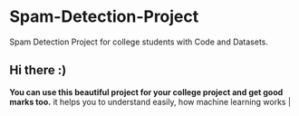 # Spam-Detection-Project
Spam Detection Project for college students with Code and Datasets.

## Hi there :)
**You can use this beautiful project for your college project and get good marks too.**
it helps you to understand easily, how machine learning works |
